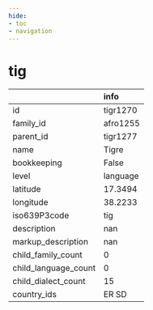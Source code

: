 ```yaml
---
hide:
- toc
- navigation
---
```

# tig
|                      | info     |
|:---------------------|:---------|
| id                   | tigr1270 |
| family_id            | afro1255 |
| parent_id            | tigr1277 |
| name                 | Tigre    |
| bookkeeping          | False    |
| level                | language |
| latitude             | 17.3494  |
| longitude            | 38.2233  |
| iso639P3code         | tig      |
| description          | nan      |
| markup_description   | nan      |
| child_family_count   | 0        |
| child_language_count | 0        |
| child_dialect_count  | 15       |
| country_ids          | ER SD    |